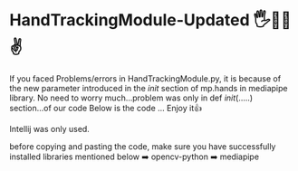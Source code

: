 # HandTrackingModule-Updated 🖐️🖖🤏✌️
If you faced Problems/errors in HandTrackingModule.py, it is because of the new parameter introduced in the _init_ section of mp.hands in mediapipe library. 
No need to worry much...problem was only in def _init_(.....) section...of our code
Below is the code ... Enjoy it👍

Intellij was only used.

before copying and pasting the code, make sure you have successfully installed libraries mentioned below
➡️ opencv-python
➡️ mediapipe
